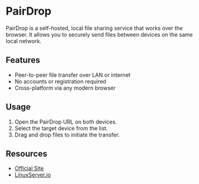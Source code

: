# PairDrop

PairDrop is a self-hosted, local file sharing service that works over the browser. It allows you to securely send files between devices on the same local network.

## Features

- Peer-to-peer file transfer over LAN or internet
- No accounts or registration required
- Cross-platform via any modern browser

## Usage

1. Open the PairDrop URL on both devices.
2. Select the target device from the list.
3. Drag and drop files to initiate the transfer.

## Resources

- [Official Site](https://pairdrop.net/)
- [LinuxServer.io](https://docs.linuxserver.io/images/docker-pairdrop)
